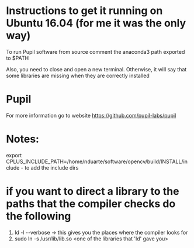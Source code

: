 # Instructions to get it running on Ubuntu 16.04 (for me it was the only way)

To run Pupil software from source comment the anaconda3 path exported to $PATH

Also, you need to close and open a new terminal. Otherwise, it will say that some libraries are missing when they are correctly installed

# Pupil
For more information go to website https://github.com/pupil-labs/pupil

# Notes:
export CPLUS_INCLUDE_PATH=/home/nduarte/software/opencv/build/INSTALL/include - to add the include dirs 

# if you want to direct a library to the paths that the compiler checks do the following
1. ld -l<library> --verbose -> this gives you the places where the compiler looks for 
2. sudo ln -s /usr/lib/lib<library>.so <one of the libraries that 'ld' gave you>
